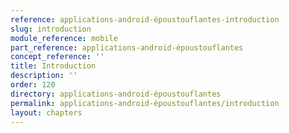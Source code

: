 ```yaml
---
reference: applications-android-époustouflantes-introduction
slug: introduction
module_reference: mobile
part_reference: applications-android-époustouflantes
concept_reference: ''
title: Introduction
description: ''
order: 120
directory: applications-android-époustouflantes
permalink: applications-android-époustouflantes/introduction
layout: chapters
---
```

